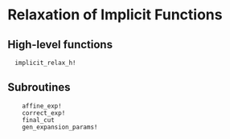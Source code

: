 # Relaxation of Implicit Functions

## High-level functions
```@docs
  implicit_relax_h!
```

## Subroutines
```@docs
    affine_exp!
    correct_exp!
    final_cut
    gen_expansion_params!
```
